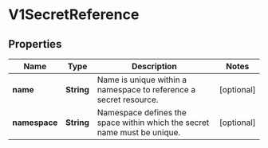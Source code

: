 
# V1SecretReference

## Properties
Name | Type | Description | Notes
------------ | ------------- | ------------- | -------------
**name** | **String** | Name is unique within a namespace to reference a secret resource. |  [optional]
**namespace** | **String** | Namespace defines the space within which the secret name must be unique. |  [optional]




